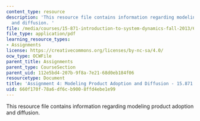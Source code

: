 ```yaml
---
content_type: resource
description: 'This resource file contains information regarding modeling product adoption
  and diffusion. '
file: /media/courses/15-871-introduction-to-system-dynamics-fall-2013/660f170f78a6df6cb9008ffd4ebe1e99_MIT15_871F13_ass4.pdf
file_type: application/pdf
learning_resource_types:
- Assignments
license: https://creativecommons.org/licenses/by-nc-sa/4.0/
ocw_type: OCWFile
parent_title: Assignments
parent_type: CourseSection
parent_uid: 112e5bd4-207b-9f8a-7e21-68d0eb184f06
resourcetype: Document
title: 'Assignment 4: Modeling Product Adoption and Diffusion - 15.871 Fall 2013'
uid: 660f170f-78a6-df6c-b900-8ffd4ebe1e99
---
```

This resource file contains information regarding modeling product adoption and diffusion. 